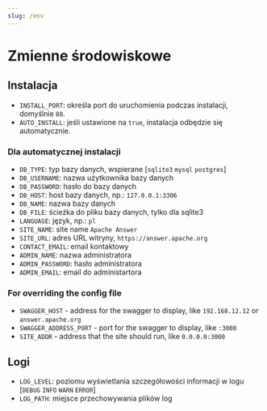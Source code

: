 ```yaml
---
slug: /env
---
```


# Zmienne środowiskowe

## Instalacja

- `INSTALL_PORT`: określa port do uruchomienia podczas instalacji, domyślnie `80`.
- `AUTO_INSTALL`: jeśli ustawione na `true`, instalacja odbędzie się automatycznie.

### Dla automatycznej instalacji

- `DB_TYPE`: typ bazy danych, wspierane [`sqlite3`  `mysql`  `postgres`]
- `DB_USERNAME`: nazwa użytkownika bazy danych
- `DB_PASSWORD`: hasło do bazy danych
- `DB_HOST`: host bazy danych, np.: `127.0.0.1:3306`
- `DB_NAME`: nazwa bazy danych
- `DB_FILE`: ścieżka do pliku bazy danych, tylko dla sqlite3
- `LANGUAGE`: język, np.: `pl`
- `SITE_NAME`: site name `Apache Answer`
- `SITE_URL`: adres URL witryny, `https://answer.apache.org`
- `CONTACT_EMAIL`: email kontaktowy
- `ADMIN_NAME`:  nazwa administratora
- `ADMIN_PASSWORD`: hasło administratora
- `ADMIN_EMAIL`: email do administartora

### For overriding the config file

- `SWAGGER_HOST` - address for the swagger to display, like `192.168.12.12` or `answer.apache.org`
- `SWAGGER_ADDRESS_PORT` - port for the swagger to display, like `:3000`
- `SITE_ADDR` - address that the site should run, like `0.0.0.0:3000`

## Logi

- `LOG_LEVEL`: poziomu wyświetlania szczegółowości informacji w logu [`DEBUG` `INFO` `WARN` `ERROR`]
- `LOG_PATH`: miejsce przechowywania plików log
